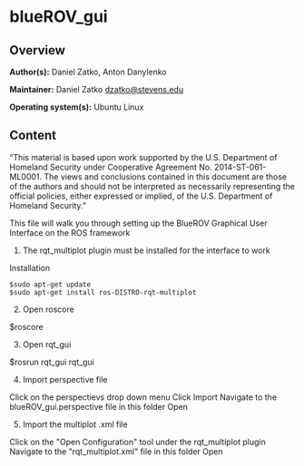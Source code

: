 # blueROV_gui

## Overview

**Author(s):** Daniel Zatko, Anton Danylenko

**Maintainer:** Daniel Zatko <dzatko@stevens.edu>

**Operating system(s):** Ubuntu Linux


## Content
“This material is based upon work supported by the U.S. Department of Homeland Security under Cooperative Agreement No. 2014-ST-061-ML0001. The views and conclusions contained in this document are those of the authors and should not be interpreted as necessarily representing the official policies, either expressed or implied, of the U.S. Department of Homeland Security.”


This file will walk you through setting up the BlueROV Graphical User Interface on the ROS framework

1. The rqt_multiplot plugin must be installed for the interface to work

Installation 
  ```shell 
  $sudo apt-get update
  $sudo apt-get install ros-DISTRO-rqt-multiplot
  ```
2. Open roscore

  $roscore

3. Open rqt_gui

  $rosrun rqt_gui rqt_gui

4. Import perspective file

  Click on the perspectievs drop down menu
  Click Import
  Navigate to the blueROV_gui.perspective file in this folder
  Open
  
5. Import the multiplot .xml file

  Click on the "Open Configuration" tool under the rqt_multiplot plugin
  Navigate to the "rqt_multiplot.xml" file in this folder
  Open
